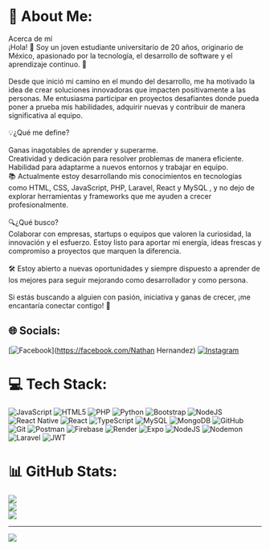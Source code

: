 # 💫 About Me:
Acerca de mí<br>¡Hola! 👋 Soy un joven estudiante universitario de 20 años, originario de México, apasionado por la tecnología, el desarrollo de software y el aprendizaje continuo. 🚀<br><br>Desde que inició mi camino en el mundo del desarrollo, me ha motivado la idea de crear soluciones innovadoras que impacten positivamente a las personas. Me entusiasma participar en proyectos desafiantes donde pueda poner a prueba mis habilidades, adquirir nuevas y contribuir de manera significativa al equipo.<br><br>💡¿Qué me define?<br><br>Ganas inagotables de aprender y superarme.<br>Creatividad y dedicación para resolver problemas de manera eficiente.<br>Habilidad para adaptarme a nuevos entornos y trabajar en equipo.<br>📚 Actualmente estoy desarrollando mis conocimientos en tecnologías como HTML, CSS, JavaScript, PHP, Laravel, React y MySQL , y no dejo de explorar herramientas y frameworks que me ayuden a crecer profesionalmente.<br><br>🔍¿Qué busco?<br>Colaborar con empresas, startups o equipos que valoren la curiosidad, la innovación y el esfuerzo. Estoy listo para aportar mi energía, ideas frescas y compromiso a proyectos que marquen la diferencia.<br><br>🛠️ Estoy abierto a nuevas oportunidades y siempre dispuesto a aprender de los mejores para seguir mejorando como desarrollador y como persona.<br><br>Si estás buscando a alguien con pasión, iniciativa y ganas de crecer, ¡me encantaría conectar contigo! 🌟


## 🌐 Socials:
[![Facebook](https://img.shields.io/badge/Facebook-%231877F2.svg?logo=Facebook&logoColor=white)](https://facebook.com/Nathan Hernandez) [![Instagram](https://img.shields.io/badge/Instagram-%23E4405F.svg?logo=Instagram&logoColor=white)](https://instagram.com/nathanmoreno8739) 

# 💻 Tech Stack:
![JavaScript](https://img.shields.io/badge/javascript-%23323330.svg?style=for-the-badge&logo=javascript&logoColor=%23F7DF1E) ![HTML5](https://img.shields.io/badge/html5-%23E34F26.svg?style=for-the-badge&logo=html5&logoColor=white) ![PHP](https://img.shields.io/badge/php-%23777BB4.svg?style=for-the-badge&logo=php&logoColor=white) ![Python](https://img.shields.io/badge/python-3670A0?style=for-the-badge&logo=python&logoColor=ffdd54) ![Bootstrap](https://img.shields.io/badge/bootstrap-%238511FA.svg?style=for-the-badge&logo=bootstrap&logoColor=white) ![NodeJS](https://img.shields.io/badge/node.js-6DA55F?style=for-the-badge&logo=node.js&logoColor=white) ![React Native](https://img.shields.io/badge/react_native-%2320232a.svg?style=for-the-badge&logo=react&logoColor=%2361DAFB) ![React](https://img.shields.io/badge/react-%2320232a.svg?style=for-the-badge&logo=react&logoColor=%2361DAFB) ![TypeScript](https://img.shields.io/badge/typescript-%23007ACC.svg?style=for-the-badge&logo=typescript&logoColor=white) ![MySQL](https://img.shields.io/badge/mysql-4479A1.svg?style=for-the-badge&logo=mysql&logoColor=white) ![MongoDB](https://img.shields.io/badge/MongoDB-%234ea94b.svg?style=for-the-badge&logo=mongodb&logoColor=white) ![GitHub](https://img.shields.io/badge/github-%23121011.svg?style=for-the-badge&logo=github&logoColor=white) ![Git](https://img.shields.io/badge/git-%23F05033.svg?style=for-the-badge&logo=git&logoColor=white) ![Postman](https://img.shields.io/badge/Postman-FF6C37?style=for-the-badge&logo=postman&logoColor=white) ![Firebase](https://img.shields.io/badge/firebase-%23039BE5.svg?style=for-the-badge&logo=firebase) ![Render](https://img.shields.io/badge/Render-%46E3B7.svg?style=for-the-badge&logo=render&logoColor=white) ![Expo](https://img.shields.io/badge/expo-1C1E24?style=for-the-badge&logo=expo&logoColor=#D04A37) ![NodeJS](https://img.shields.io/badge/node.js-6DA55F?style=for-the-badge&logo=node.js&logoColor=white) ![Nodemon](https://img.shields.io/badge/NODEMON-%23323330.svg?style=for-the-badge&logo=nodemon&logoColor=%BBDEAD) ![Laravel](https://img.shields.io/badge/laravel-%23FF2D20.svg?style=for-the-badge&logo=laravel&logoColor=white) ![JWT](https://img.shields.io/badge/JWT-black?style=for-the-badge&logo=JSON%20web%20tokens)

# 📊 GitHub Stats:
![](https://github-readme-stats.vercel.app/api?username=NATHANHERNANDEZ14&theme=dark&hide_border=false&include_all_commits=false&count_private=false)<br/>
![](https://github-readme-streak-stats.herokuapp.com/?user=NATHANHERNANDEZ14&theme=dark&hide_border=false)<br/>
![](https://github-readme-stats.vercel.app/api/top-langs/?username=NATHANHERNANDEZ14&theme=dark&hide_border=false&include_all_commits=false&count_private=false&layout=compact)



---
[![](https://visitcount.itsvg.in/api?id=NATHANHERNANDEZ14&icon=0&color=0)](https://visitcount.itsvg.in)

<!-- Proudly created with GPRM ( https://gprm.itsvg.in ) -->
